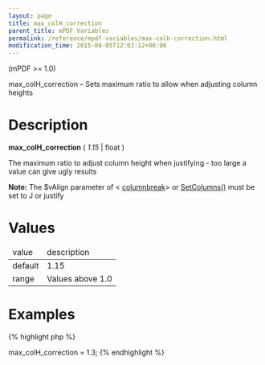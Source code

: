 ```yaml
---
layout: page
title: max_colH_correction
parent_title: mPDF Variables
permalink: /reference/mpdf-variables/max-colh-correction.html
modification_time: 2015-08-05T12:02:12+00:00
---
```


(mPDF >= 1.0)

max_colH_correction – Sets maximum ratio to allow when adjusting column heights

# Description

**max_colH_correction** ( *1.15* | float )

The maximum ratio to adjust column height when justifying - too large a value can give ugly results

<div class="alert alert-info" role="alert">
	<strong>Note:</strong> The <span class="parameter">$vAlign</span> parameter of &lt;
	<a href="{{ "/reference/html-control-tags/columnbreak.html" | prepend: site.baseurl }}">columnbreak</a>&gt;
	or <a href="{{ "/reference/mpdf-functions/setcolumns.html" | prepend: site.baseurl }}">SetColumns()</a> must
	be set to J or justify
</div>

# Values

<table class="table"> <thead>
<tr>
<td>value</td>
<td>description</td>
</tr>
</thead> <tbody>
<tr>
<td>default

</td>
<td>1.15

</td>
</tr>
<tr>
<td>range</td>
<td>Values above 1.0

</td>
</tr>
</tbody> </table>

# Examples

{% highlight php %}
<?php

$mpdf = new \Mpdf\Mpdf();

$mpdf->max_colH_correction = 1.3;
{% endhighlight %}

